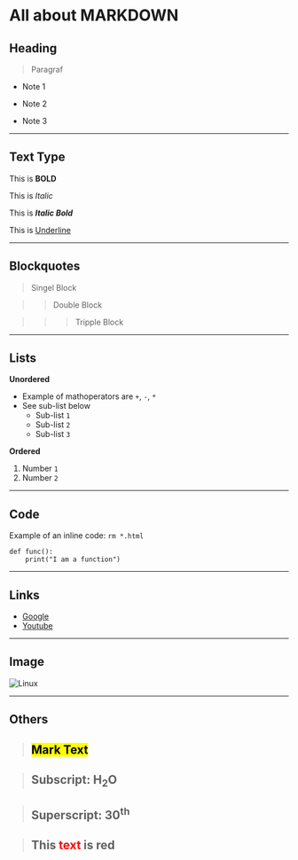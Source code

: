 
# All about MARKDOWN


## Heading 
> Paragraf

- Note 1
* Note 2
+ Note 3

---

## Text Type 

This is **BOLD**

This is *Italic*

This is ***Italic Bold***

This is <ins>Underline</ins>

---

## Blockquotes 

> Singel Block 

>> Double Block 

>>> Tripple Block 

---

## Lists

**Unordered**

- Example of mathoperators are `+`, `-`, `*`
- See sub-list below
  - Sub-list `1`
  - Sub-list `2`
  - Sub-list `3`

**Ordered** 
1. Number `1`
2. Number `2`

---

## Code

Example of an inline code: `rm *.html`

```
def func():
    print("I am a function")

```

---

## Links

 - [Google](www.google.com)
 - [Youtube](www.youtube.com)

---

## Image 

![Linux](https://i.ibb.co/PZCTWTb/Linux-Penguin.jpg)


---
## Others

>## <mark>**Mark Text**</mark>

>## Subscript: **H<sub>2</sub>O**

>## Superscript: **30<sup>th</sup>**

>## This <span style="color:red">**text**</span> is red